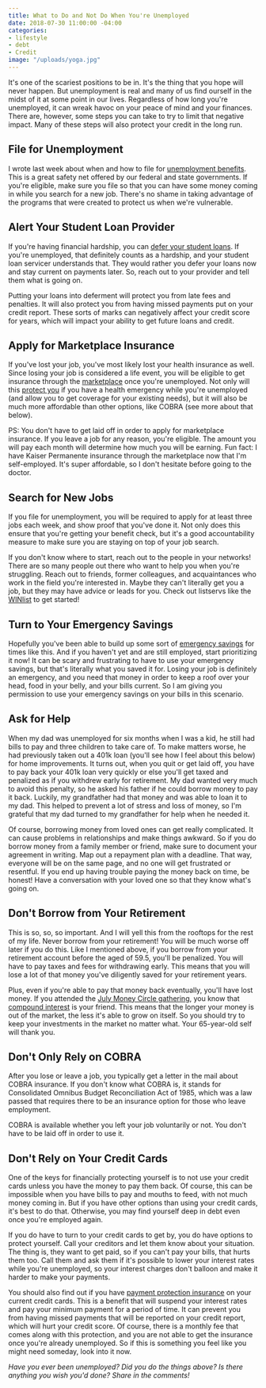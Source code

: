 ```yaml
---
title: What to Do and Not Do When You're Unemployed
date: 2018-07-30 11:00:00 -04:00
categories:
- lifestyle
- debt
- Credit
image: "/uploads/yoga.jpg"
---
```


It's one of the scariest positions to be in. It's the thing that you hope will never happen. But unemployment is real and many of us find ourself in the midst of it at some point in our lives. Regardless of how long you're unemployed, it can wreak havoc on your peace of mind and your finances. There are, however, some steps you can take to try to limit that negative impact. Many of these steps will also protect your credit in the long run.

## File for Unemployment

I wrote last week about when and how to file for [unemployment benefits](https://www.maggiegermano.com/blog/should-you-file-for-unemployment/). This is a great safety net offered by our federal and state governments. If you're eligible, make sure you file so that you can have some money coming in while you search for a new job. There's no shame in taking advantage of the programs that were created to protect us when we're vulnerable.

## Alert Your Student Loan Provider

If you're having financial hardship, you can [defer your student loans](https://www.nelnet.com/postpone-your-payments). If you're unemployed, that definitely counts as a hardship, and your student loan servicer understands that. They would rather you defer your loans now and stay current on payments later. So, reach out to your provider and tell them what is going on.

Putting your loans into deferment will protect you from late fees and penalties. It will also protect you from having missed payments put on your credit report. These sorts of marks can negatively affect your credit score for years, which will impact your ability to get future loans and credit.

## Apply for Marketplace Insurance

If you've lost your job, you've most likely lost your health insurance as well. Since losing your job is considered a life event, you will be eligible to get insurance through the [marketplace](https://www.healthcare.gov/) once you're unemployed. Not only will this [protect you](https://www.maggiegermano.com/blog/why-healthcare-is-self-care/) if you have a health emergency while you're unemployed (and allow you to get coverage for your existing needs), but it will also be much more affordable than other options, like COBRA (see more about that below).

PS: You don't have to get laid off in order to apply for marketplace insurance. If you leave a job for any reason, you're eligible. The amount you will pay each month will determine how much you will be earning. Fun fact: I have Kaiser Permanente insurance through the marketplace now that I'm self-employed. It's super affordable, so I don't hesitate before going to the doctor.

## Search for New Jobs

If you file for unemployment, you will be required to apply for at least three jobs each week, and show proof that you've done it. Not only does this ensure that you're getting your benefit check, but it's a good accountability measure to make sure you are staying on top of your job search.

If you don't know where to start, reach out to the people in your networks! There are so many people out there who want to help you when you're struggling. Reach out to friends, former colleagues, and acquaintances who work in the field you're interested in. Maybe they can't literally get you a job, but they may have advice or leads for you. Check out listservs like the [WINlist](http://winonline.org/) to get started!

## Turn to Your Emergency Savings

Hopefully you've been able to build up some sort of [emergency savings](https://www.maggiegermano.com/blog/you-need-an-emergency-fund) for times like this. And if you haven't yet and are still employed, start prioritizing it now! It can be scary and frustrating to have to use your emergency savings, but that's literally what you saved it for. Losing your job is definitely an emergency, and you need that money in order to keep a roof over your head, food in your belly, and your bills current. So I am giving you permission to use your emergency savings on your bills in this scenario.

## Ask for Help

When my dad was unemployed for six months when I was a kid, he still had bills to pay and three children to take care of. To make matters worse, he had previously taken out a 401k loan (you'll see how I feel about this below) for home improvements. It turns out, when you quit or get laid off, you have to pay back your 401k loan very quickly or else you'll get taxed and penalized as if you withdrew early for retirement. My dad wanted very much to avoid this penalty, so he asked his father if he could borrow money to pay it back. Luckily, my grandfather had that money and was able to loan it to my dad. This helped to prevent a lot of stress and loss of money, so I'm grateful that my dad turned to my grandfather for help when he needed it.

Of course, borrowing money from loved ones can get really complicated. It can cause problems in relationships and make things awkward. So if you do borrow money from a family member or friend, make sure to document your agreement in writing. Map out a repayment plan with a deadline. That way, everyone will be on the same page, and no one will get frustrated or resentful. If you end up having trouble paying the money back on time, be honest! Have a conversation with your loved one so that they know what's going on.

## Don't Borrow from Your Retirement

This is so, so, so important. And I will yell this from the rooftops for the rest of my life. Never borrow from your retirement! You will be much worse off later if you do this. Like I mentioned above, if you borrow from your retirement account before the aged of 59.5, you'll be penalized. You will have to pay taxes and fees for withdrawing early. This means that you will lose a lot of that money you've diligently saved for your retirement years. 

Plus, even if you're able to pay that money back eventually, you'll have lost money. If you attended the [July Money Circle gathering](https://www.maggiegermano.com/events/investing-101/), you know that [compound interest](https://en.wikipedia.org/wiki/Compound_interest) is your friend. This means that the longer your money is out of the market, the less it's able to grow on itself. So you should try to keep your investments in the market no matter what. Your 65-year-old self will thank you.

## Don't Only Rely on COBRA

After you lose or leave a job, you typically get a letter in the mail about COBRA insurance. If you don't know what COBRA is, it stands for Consolidated Omnibus Budget Reconciliation Act of 1985, which was a law passed that requires there to be an insurance option for those who leave employment.

COBRA is available whether you left your job voluntarily or not. You don't have to be laid off in order to use it.

## Don't Rely on Your Credit Cards

One of the keys for financially protecting yourself is to not use your credit cards unless you have the money to pay them back. Of course, this can be impossible when you have bills to pay and mouths to feed, with not much money coming in. But if you have other options than using your credit cards, it's best to do that. Otherwise, you may find yourself deep in debt even once you're employed again.

If you do have to turn to your credit cards to get by, you do have options to protect yourself. Call your creditors and let them know about your situation. The thing is, they want to get paid, so if you can't pay your bills, that hurts them too. Call them and ask them if it's possible to lower your interest rates while you're unemployed, so your interest charges don't balloon and make it harder to make your payments. 

You should also find out if you have [payment protection insurance](https://www.ccpc.ie/consumers/money/insurance/payment-protection-insurance/) on your current credit cards. This is a benefit that will suspend your interest rates and pay your minimum payment for a period of time. It can prevent you from having missed payments that will be reported on your credit report, which will hurt your credit score. Of course, there is a monthly fee that comes along with this protection, and you are not able to get the insurance once you're already unemployed. So if this is something you feel like you might need someday, look into it now.

*Have you ever been unemployed? Did you do the things above? Is there anything you wish you'd done? Share in the comments!*